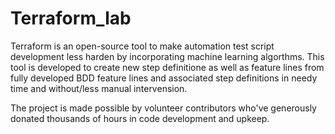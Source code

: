 # Terraform_lab
Terraform is an open-source tool to make automation test script development less harden by incorporating machine learning algorthms. This tool is developed to create new step definitione as well as feature lines from fully developed BDD feature lines and associated step definitions in needy time and without/less manual intervension.

The project is made possible by volunteer contributors who've generously donated thousands of hours in code development and upkeep.
